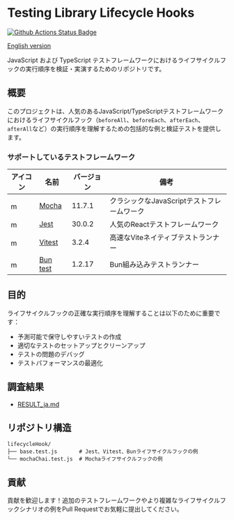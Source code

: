 # Testing Library Lifecycle Hooks

[![Github Actions Status Badge](https://github.com/kamuiroeru/testing-library-lifecycle-hooks/actions/workflows/run-all-scripts.yml/badge.svg)](https://github.com/kamuiroeru/testing-library-lifecycle-hooks/actions/workflows/run-all-scripts.yml)

[English version](/README.md)

JavaScript および TypeScript テストフレームワークにおけるライフサイクルフックの実行順序を検証・実演するためのリポジトリです。

## 概要

このプロジェクトは、人気のあるJavaScript/TypeScriptテストフレームワークにおけるライフサイクルフック（`beforeAll`、`beforeEach`、`afterEach`、`afterAll`など）の実行順序を理解するための包括的な例と検証テストを提供します。

### サポートしているテストフレームワーク

| アイコン | 名前 | バージョン | 備考 |
|------|------|---------|-------|
| <img src="https://mochajs.org/images/mocha-logo.svg" alt="mocha logo" style="height: 1rem;" /> | [Mocha](https://mochajs.org/) | 11.7.1 | クラシックなJavaScriptテストフレームワーク |
| <img src="https://archive.jestjs.io/img/jest.svg" alt="mocha logo" style="height: 1rem;" /> | [Jest](https://jestjs.io/) | 30.0.2 | 人気のReactテストフレームワーク |
| <img src="https://vitest.dev/logo.svg" alt="mocha logo" style="height: 1rem;" /> | [Vitest](https://vitest.dev/) | 3.2.4 | 高速なViteネイティブテストランナー |
| <img src="https://bun.sh/logo.svg" alt="mocha logo" style="height: 1rem;" /> | [Bun test](https://bun.sh/docs/cli/test) | 1.2.17 | Bun組み込みテストランナー |

## 目的

ライフサイクルフックの正確な実行順序を理解することは以下のために重要です：
- 予測可能で保守しやすいテストの作成
- 適切なテストのセットアップとクリーンアップ
- テストの問題のデバッグ
- テストパフォーマンスの最適化

## 調査結果
- [RESULT_ja.md](/RESULT_ja.md)

## リポジトリ構造

```
lifecycleHook/
├── base.test.js       # Jest、Vitest、Bunライフサイクルフックの例
└── mochaChai.test.js  # Mochaライフサイクルフックの例
```

## 貢献

貢献を歓迎します！追加のテストフレームワークやより複雑なライフサイクルフックシナリオの例をPull Requestでお気軽に提出してください。